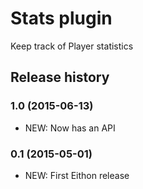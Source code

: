 # Stats plugin

Keep track of Player statistics

## Release history

### 1.0 (2015-06-13)

* NEW: Now has an API

### 0.1 (2015-05-01)

* NEW: First Eithon release

